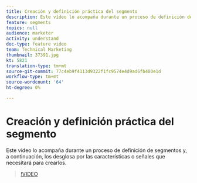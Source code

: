 ```yaml
---
title: Creación y definición práctica del segmento
description: Este vídeo lo acompaña durante un proceso de definición de segmentos y, a continuación, los desglosa por las características o señales que necesitará para crearlos.
feature: segments
topics: null
audience: marketer
activity: understand
doc-type: feature video
team: Technical Marketing
thumbnail: 37391.jpg
kt: 5821
translation-type: tm+mt
source-git-commit: 77c4eb9f4113d9322f1fc9574e4d9ad6fb480e1d
workflow-type: tm+mt
source-wordcount: '64'
ht-degree: 0%

---
```



# Creación y definición práctica del segmento

Este vídeo lo acompaña durante un proceso de definición de segmentos y, a continuación, los desglosa por las características o señales que necesitará para crearlos.

>[!VIDEO](https://video.tv.adobe.com/v/37391/?quality=12&learn=on)
